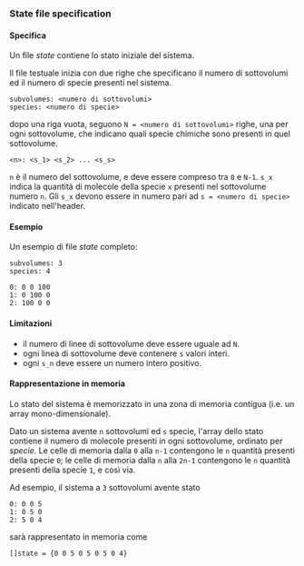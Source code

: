 
### State file specification

#### Specifica 

Un file *state* contiene lo stato iniziale del sistema.

Il file testuale inizia con due righe che specificano
il numero di sottovolumi ed il numero di specie presenti
nel sistema.


    subvolumes: <numero di sottovolumi>
    species: <numero di specie>

dopo una riga vuota, seguono `N = <numero di sottovolumi>`
righe, una per ogni sottovolume, che indicano quali specie
chimiche sono presenti in quel sottovolume.

    <n>: <s_1> <s_2> ... <s_s>

`n` è il numero del sottovolume, e deve essere compreso tra
`0` e `N-1`. `s_x` indica la quantità di molecole della specie
`x` presenti nel sottovolume numero `n`. Gli `s_x` devono essere
in numero pari ad `s = <numero di specie>` indicato nell'header.

#### Esempio

Un esempio di file *state* completo:

    subvolumes: 3
    species: 4
    
    0: 0 0 100
    1: 0 100 0
	2: 100 0 0

#### Limitazioni

- il numero di linee di sottovolume deve essere uguale ad `N`.
- ogni linea di sottovolume deve contenere `s` valori interi.
- ogni `s_n` deve essere un numero intero positivo.


#### Rappresentazione in memoria

Lo stato del sistema è memorizzato in una zona di memoria
contigua (i.e. un array mono-dimensionale).

Dato un sistema avente `n` sottovolumi ed `s` specie, l'array dello
stato contiene il numero di molecole presenti in ogni sottovolume,
ordinato per *specie*. Le celle di memoria dalla `0` alla `n-1` contengono
le `n` quantità presenti della specie `0`; le celle di memoria
dalla `n` alla `2n-1` contengono le `n` quantità presenti della
specie `1`, e così via.

Ad esempio, il sistema a `3` sottovolumi avente stato

    0: 0 0 5
    1: 0 5 0
    2: 5 0 4

sarà rappresentato in memoria come

    []state = {0 0 5 0 5 0 5 0 4}

